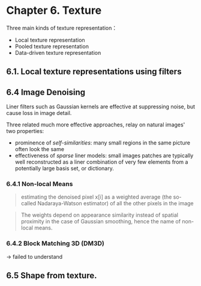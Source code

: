 # Chapter 6. Texture

Three main kinds of texture representation：

* Local texture representation
* Pooled texture representation
* Data-driven texture representation

## 6.1. Local texture representations using filters


## 6.4 Image Denoising

Liner filters such as Gaussian kernels are effective at suppressing noise, but cause loss in image detail.

Three related much more effective approaches, relay on natural images' two properties:

* prominence of *self-similarities*: many small regions in the same picture often look the same
* effectiveness of *sparse* liner models: small images patches are typically well reconstructed as a liner combination of very few elements from a potentially large basis set, or dictionary.


### 6.4.1 Non-local Means

> estimating the denoised pixel x[i] as a weighted average (the so-called Nadaraya-Watson estimator) of all the other pixels in the image

>The weights depend on appearance similarity instead of spatial proximity in the case of Gaussian smoothing, hence the name of non-local means.


### 6.4.2 Block Matching 3D (DM3D)

-> failed to understand


## 6.5 Shape from texture.